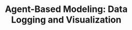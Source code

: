 ---
title: "Agent-Based Modeling: Data Logging and Visualization"
subject: "other"
link: "https://nbviewer.org/github/PhilChodrow/PIC16B/blob/master/lectures/abm/abm-1.ipynb"
order: 3
---